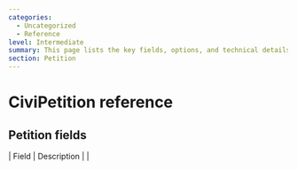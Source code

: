 ```yaml
---
categories:
  - Uncategorized
  - Reference  
level: Intermediate  
summary: This page lists the key fields, options, and technical details for setting up and managing petitions in CiviPetition.  
section: Petition  
---
```


# CiviPetition reference

## Petition fields

| Field                | Description                                                                 |
|
